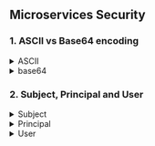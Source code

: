 ## Microservices Security


### 1. ASCII vs Base64 encoding   
<details>
  <summary>ASCII</summary>
 
  * has 128 characters (0 - 127), which represent the characters from the English alphabet alongwith numerals and some unprintable characters. 
  * Since there are a total of 128 characters, 7 bits are required to represent one ASCII code (2^7 = 128). 
  * However, most computers store data in bytes (8 bits). So many systems simply wipe off the most significant bit (1st bit from left), and use only the remaining 7 bits for representation. This behaviour is different across computers. 
  * Some of the characters in ASCII - like carriage_return, line_feed etc - are not uniformly interpreted across computers, leading to confusions.
</details>


<details>
 <summary>base64</summary>
 
 * Uses only a subset of ASCII - only 64 characters. So each character can now be represented by 6 bits (2^6 = 64).
   *  0 - 25 : A-Z
   * 26 - 51 : a-z
   * 52 - 61 : 0-9
   * 62 - 63 : + and /
 * Downside of base64 is that 3 bytes (24 bits) in ASCII now need 4 bytes in base64.
 * Every 6 bits of ASCII representation are converted to 1 character of base64.
 * Each group of 3 bytes(24 bits) is converted into 4 characters of base64.
 * If the size of ASCII bytes is not a multiple of 3, then extra padding in the form of '=' is added.
 * Here is a visual representation of base64 encoding [https://www.lucidchart.com/techblog/2017/10/23/base64-encoding-a-visual-explanation/]
 * ![base_64_pic](https://user-images.githubusercontent.com/13499858/116005339-18cc2e80-a624-11eb-9a8c-f51ec728c0a2.png)
</details>

### 2. Subject, Principal and User
<details>
  <summary> Subject </summary>
</details>
<details>
  <summary> Principal </summary>
</details>
<details>
  <summary> User </summary>
</details>



